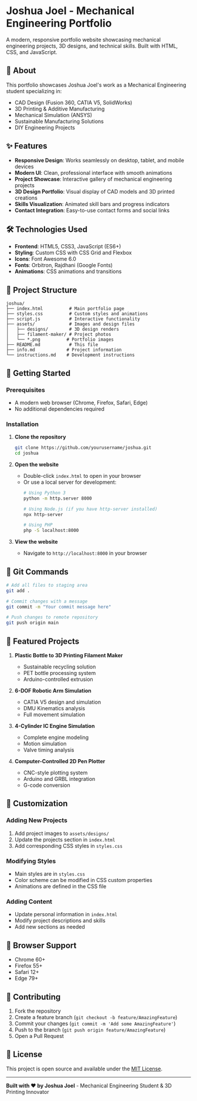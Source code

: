 # Joshua Joel - Mechanical Engineering Portfolio

A modern, responsive portfolio website showcasing mechanical engineering projects, 3D designs, and technical skills. Built with HTML, CSS, and JavaScript.

## 🚀 About

This portfolio showcases Joshua Joel's work as a Mechanical Engineering student specializing in:
- CAD Design (Fusion 360, CATIA V5, SolidWorks)
- 3D Printing & Additive Manufacturing
- Mechanical Simulation (ANSYS)
- Sustainable Manufacturing Solutions
- DIY Engineering Projects

## ✨ Features

- **Responsive Design**: Works seamlessly on desktop, tablet, and mobile devices
- **Modern UI**: Clean, professional interface with smooth animations
- **Project Showcase**: Interactive gallery of mechanical engineering projects
- **3D Design Portfolio**: Visual display of CAD models and 3D printed creations
- **Skills Visualization**: Animated skill bars and progress indicators
- **Contact Integration**: Easy-to-use contact forms and social links

## 🛠️ Technologies Used

- **Frontend**: HTML5, CSS3, JavaScript (ES6+)
- **Styling**: Custom CSS with CSS Grid and Flexbox
- **Icons**: Font Awesome 6.0
- **Fonts**: Orbitron, Rajdhani (Google Fonts)
- **Animations**: CSS animations and transitions

## 📁 Project Structure

```
joshua/
├── index.html          # Main portfolio page
├── styles.css          # Custom styles and animations
├── script.js           # Interactive functionality
├── assets/             # Images and design files
│   ├── designs/        # 3D design renders
│   ├── filament-maker/ # Project photos
│   └── *.png          # Portfolio images
├── README.md           # This file
├── info.md            # Project information
└── instructions.md    # Development instructions
```

## 🚀 Getting Started

### Prerequisites

- A modern web browser (Chrome, Firefox, Safari, Edge)
- No additional dependencies required

### Installation

1. **Clone the repository**
   ```bash
   git clone https://github.com/yourusername/joshua.git
   cd joshua
   ```

2. **Open the website**
   - Double-click `index.html` to open in your browser
   - Or use a local server for development:
     ```bash
     # Using Python 3
     python -m http.server 8000
     
     # Using Node.js (if you have http-server installed)
     npx http-server
     
     # Using PHP
     php -S localhost:8000
     ```

3. **View the website**
   - Navigate to `http://localhost:8000` in your browser

## 📂 Git Commands

```bash
# Add all files to staging area
git add .

# Commit changes with a message
git commit -m "Your commit message here"

# Push changes to remote repository
git push origin main
```

## 🎯 Featured Projects

1. **Plastic Bottle to 3D Printing Filament Maker**
   - Sustainable recycling solution
   - PET bottle processing system
   - Arduino-controlled extrusion

2. **6-DOF Robotic Arm Simulation**
   - CATIA V5 design and simulation
   - DMU Kinematics analysis
   - Full movement simulation

3. **4-Cylinder IC Engine Simulation**
   - Complete engine modeling
   - Motion simulation
   - Valve timing analysis

4. **Computer-Controlled 2D Pen Plotter**
   - CNC-style plotting system
   - Arduino and GRBL integration
   - G-code conversion

## 🎨 Customization

### Adding New Projects
1. Add project images to `assets/designs/`
2. Update the projects section in `index.html`
3. Add corresponding CSS styles in `styles.css`

### Modifying Styles
- Main styles are in `styles.css`
- Color scheme can be modified in CSS custom properties
- Animations are defined in the CSS file

### Adding Content
- Update personal information in `index.html`
- Modify project descriptions and skills
- Add new sections as needed

## 📱 Browser Support

- Chrome 60+
- Firefox 55+
- Safari 12+
- Edge 79+

## 🤝 Contributing

1. Fork the repository
2. Create a feature branch (`git checkout -b feature/AmazingFeature`)
3. Commit your changes (`git commit -m 'Add some AmazingFeature'`)
4. Push to the branch (`git push origin feature/AmazingFeature`)
5. Open a Pull Request

## 📄 License

This project is open source and available under the [MIT License](LICENSE).

---

**Built with ❤️ by Joshua Joel** - Mechanical Engineering Student & 3D Printing Innovator
